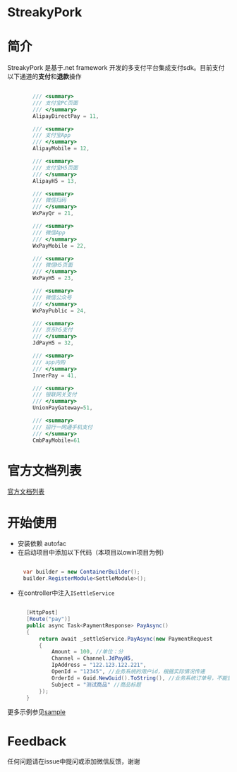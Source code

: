 ﻿# StreakyPork

# 简介
 StreakyPork 是基于.net framework 开发的多支付平台集成支付sdk。目前支付以下通道的**支付**和**退款**操作

```c#
       
        /// <summary>
        /// 支付宝PC页面
        /// </summary>
        AlipayDirectPay = 11,

        /// <summary>
        /// 支付宝App
        /// </summary>
        AlipayMobile = 12,

        /// <summary>
        /// 支付宝H5页面
        /// </summary>
        AlipayH5 = 13,

        /// <summary>
        /// 微信扫码
        /// </summary>
        WxPayQr = 21,

        /// <summary>
        /// 微信App
        /// </summary>
        WxPayMobile = 22,

        /// <summary>
        /// 微信H5页面
        /// </summary>
        WxPayH5 = 23,

        /// <summary>
        /// 微信公众号
        /// </summary>
        WxPayPublic = 24,

        /// <summary>
        /// 京东h5支付
        /// </summary>
        JdPayH5 = 32,

        /// <summary>
        /// app内购
        /// </summary>
        InnerPay = 41,

        /// <summary>
        /// 银联网关支付
        /// </summary>
        UnionPayGateway=51,

        /// <summary>
        /// 招行一网通手机支付
        /// </summary>
        CmbPayMobile=61
```

# 官方文档列表 

[官方文档列表](./DOC.md)

# 开始使用
- 安装依赖 autofac
- 在启动项目中添加以下代码（本项目以owin项目为例）
```c#

     var builder = new ContainerBuilder();
     builder.RegisterModule<SettleModule>();
```

- 在controller中注入`ISettleService`
```c#

      [HttpPost]
      [Route("pay")]
      public async Task<PaymentResponse> PayAsync()
      {
          return await _settleService.PayAsync(new PaymentRequest
          {
              Amount = 100, //单位：分
              Channel = Channel.JdPayH5,
              IpAddress = "122.123.122.221",
              OpenId = "12345", //业务系统的用户id，根据实际情况传递
              OrderId = Guid.NewGuid().ToString(), //业务系统订单号，不能重复
              Subject = "测试商品" //商品标题
          });
      }
```

更多示例参见[sample]()

# Feedback
任何问题请在issue中提问或添加微信反馈，谢谢